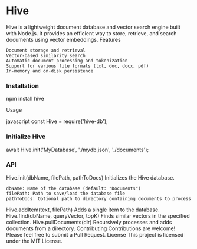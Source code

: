 # Hive 

Hive is a lightweight document database and vector search engine built with Node.js. It provides an efficient way to store, retrieve, and search documents using vector embeddings.
Features

    Document storage and retrieval
    Vector-based similarity search
    Automatic document processing and tokenization
    Support for various file formats (txt, doc, docx, pdf)
    In-memory and on-disk persistence

### Installation 

npm install hive

Usage

javascript
const Hive = require('hive-db');

### Initialize Hive 

await Hive.init('MyDatabase', './mydb.json', './documents');


### API 

Hive.init(dbName, filePath, pathToDocs)
Initializes the Hive database.

    dbName: Name of the database (default: "Documents")
    filePath: Path to save/load the database file
    pathToDocs: Optional path to directory containing documents to process

Hive.addItem(text, filePath)
Adds a single item to the database.
Hive.find(dbName, queryVector, topK)
Finds similar vectors in the specified collection.
Hive.pullDocuments(dir)
Recursively processes and adds documents from a directory.
Contributing
Contributions are welcome! Please feel free to submit a Pull Request.
License
This project is licensed under the MIT License.

